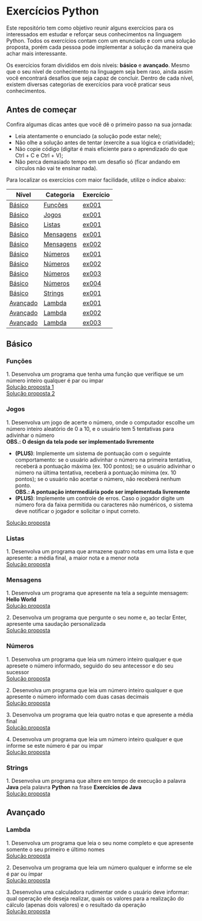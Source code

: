# Exercícios Python
Este repositório tem como objetivo reunir alguns exercícios para os interessados em estudar e reforçar seus conhecimentos na linguagem Python. Todos os exercícios contam com um enunciado e com uma solução proposta, porém cada pessoa pode implementar a solução da maneira que achar mais interessante.

Os exercícios foram divididos em dois níveis: **básico** e **avançado**. Mesmo que o seu nível de conhecimento na linguagem seja bem raso, ainda assim você encontrará desafios que seja capaz de concluir. Dentro de cada nível, existem diversas categorias de exercícios para você praticar seus conhecimentos.

## Antes de começar
Confira algumas dicas antes que você dê o primeiro passo na sua jornada:
- Leia atentamente o enunciado (a solução pode estar nele);
- Não olhe a solução antes de tentar (exercite a sua lógica e criatividade);
- Não copie código (digitar é mais eficiente para o aprendizado do que Ctrl + C e Ctrl + V);
- Não perca demasiado tempo em um desafio só (ficar andando em círculos não vai te ensinar nada).

Para localizar os exercícios com maior facilidade, utilize o índice abaixo:

| Nível | Categoria | Exercício |
|-------|-----------|-----------|
|[Básico](#básico) |[Funções](#funções)  |[ex001](#user-content-bas-fnc-001)|
|[Básico](#básico) |[Jogos](#jogos)  |[ex001](#user-content-bas-jgs-001)|
|[Básico](#básico) |[Listas](#listas)  |[ex001](#user-content-bas-lst-001)|
|[Básico](#básico) |[Mensagens](#mensagens)  |[ex001](#user-content-bas-msg-001)|
|[Básico](#básico) |[Mensagens](#mensagens)  |[ex002](#user-content-bas-msg-002)|
|[Básico](#básico) |[Números](#números)  |[ex001](#user-content-bas-num-001)|
|[Básico](#básico) |[Números](#números)  |[ex002](#user-content-bas-num-002)|
|[Básico](#básico) |[Números](#números)  |[ex003](#user-content-bas-num-003)|
|[Básico](#básico) |[Números](#números)  |[ex004](#user-content-bas-num-004)|
|[Básico](#básico) |[Strings](#strings)  |[ex001](#user-content-bas-str-001)|
|[Avançado](#avançado) |[Lambda](#lambda)  |[ex001](#user-content-avd-lbd-001)|
|[Avançado](#avançado) |[Lambda](#lambda)  |[ex002](#user-content-avd-lbd-002)|
|[Avançado](#avançado) |[Lambda](#lambda)  |[ex003](#user-content-avd-lbd-003)|


## Básico
### Funções
<a id="bas-fnc-001" />1. Desenvolva um programa que tenha uma função que verifique se um número inteiro qualquer é par ou impar<br>
[Solução proposta 1](https://github.com/rmveiga/exercicios_python/blob/master/basico/functions/ex001/main.py)<br>
[Solução proposta 2](https://github.com/rmveiga/exercicios_python/blob/master/basico/functions/ex001/main2.py)

### Jogos
<a id="bas-jgs-001" />1. Desenvolva um jogo de acerte o número, onde o computador escolhe um número inteiro aleatório de 0 a 10, e o usuário tem 5 tentativas para adivinhar o número<br>
**OBS.: O design da tela pode ser implementado livremente**<br>
- **(PLUS)**: Implemente um sistema de pontuação com o seguinte comportamento: se o usuário adivinhar o número na primeira tentativa, receberá a pontuação máxima (ex. 100 pontos); se o usuário adivinhar o número na última tentativa, receberá a pontuação mínima (ex. 10 pontos); se o usuário não acertar o número, não receberá nenhum ponto.<br>
**OBS.: A pontuação intermediária pode ser implementada livremente**<br>
- **(PLUS)**: Implemente um controle de erros. Caso o jogador digite um número fora da faixa permitida ou caracteres não numéricos, o sistema deve notificar o jogador e solicitar o input correto.<br>

[Solução proposta](https://github.com/rmveiga/exercicios_python/blob/master/basico/jogos/ex001/main.py)<br>

### Listas
<a id="bas-lst-001" />1. Desenvolva um programa que armazene quatro notas em uma lista e que apresente: a média final, a maior nota e a menor nota<br>
[Solução proposta](https://github.com/rmveiga/exercicios_python/blob/master/basico/listas/ex001/main.py)

### Mensagens
<a id="bas-msg-001" />1. Desenvolva um programa que apresente na tela a seguinte mensagem: **Hello World**<br>
[Solução proposta](https://github.com/rmveiga/exercicios_python/blob/master/basico/mensagens/ex001/main.py)

<a id="bas-msg-002" />2. Desenvolva um programa que pergunte o seu nome e, ao teclar Enter, apresente uma saudação personalizada<br>
[Solução proposta](https://github.com/rmveiga/exercicios_python/blob/master/basico/mensagens/ex002/main.py)

### Números
<a id="bas-num-001" />1. Desenvolva um programa que leia um número inteiro qualquer e que apresete o número informado, seguido do seu antecessor e do seu sucessor<br>
[Solução proposta](https://github.com/rmveiga/exercicios_python/blob/master/basico/numeros/ex001/main.py)

<a id="bas-num-002" />2. Desenvolva um programa que leia um número inteiro qualquer e que apresente o número informado com duas casas decimais<br>
[Solução proposta](https://github.com/rmveiga/exercicios_python/blob/master/basico/numeros/ex002/main.py)

<a id="bas-num-003" />3. Desenvolva um programa que leia quatro notas e que apresente a média final<br>
[Solução proposta](https://github.com/rmveiga/exercicios_python/blob/master/basico/numeros/ex003/main.py)

<a id="bas-num-004" />4. Desenvolva um programa que leia um número inteiro qualquer e que informe se este número é par ou impar<br>
[Solução proposta](https://github.com/rmveiga/exercicios_python/blob/master/basico/numeros/ex004/main.py)

### Strings
<a id="bas-str-001" />1. Desenvolva um programa que altere em tempo de execução a palavra **Java** pela palavra **Python** na frase **Exercícios de Java**<br>
[Solução proposta](https://github.com/rmveiga/exercicios_python/blob/master/basico/strings/ex001/main.py)

## Avançado
### Lambda
<a id="avd-lbd-001" />1. Desenvolva um programa que leia o seu nome completo e que apresente somente o seu primeiro e último nomes<br>
[Solução proposta](https://github.com/rmveiga/exercicios_python/blob/master/avancado/lambda/ex001/main.py)<br>

<a id="avd-lbd-002" />2. Desenvolva um programa que leia um número qualquer e informe se ele é par ou ímpar<br>
[Solução proposta](https://github.com/rmveiga/exercicios_python/blob/master/avancado/lambda/ex002/main.py)<br>

<a id="avd-lbd-003" />3. Desenvolva uma calculadora rudimentar onde o usuário deve informar: qual operação ele deseja realizar, quais os valores para a realização do cálculo (apenas dois valores) e o resultado da operação<br>
[Solução proposta](https://github.com/rmveiga/exercicios_python/blob/master/avancado/lambda/ex003/main.py)<br>
